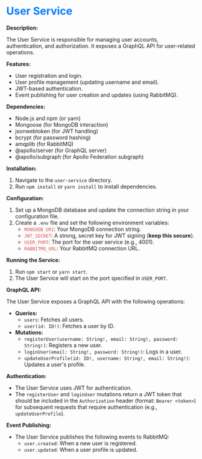 # <span style="color: #007bff;">User Service</span>

**Description:**

The User Service is responsible for managing user accounts, authentication, and authorization. It exposes a GraphQL API for user-related operations.

**Features:**

- User registration and login.
- User profile management (updating username and email).
- JWT-based authentication.
- Event publishing for user creation and updates (using RabbitMQ).

**Dependencies:**

- Node.js and npm (or yarn)
- Mongoose (for MongoDB interaction)
- jsonwebtoken (for JWT handling)
- bcrypt (for password hashing)
- amqplib (for RabbitMQ)
- @apollo/server (for GraphQL server)
- @apollo/subgraph (for Apollo Federation subgraph)

**Installation:**

1. Navigate to the `user-service` directory.
2. Run `npm install` or `yarn install` to install dependencies.

**Configuration:**

1. Set up a MongoDB database and update the connection string in your configuration file.
2. Create a `.env` file and set the following environment variables:
   - <span style="color: #d9534f;">`MONGODB_URI`</span>: Your MongoDB connection string.
   - <span style="color: #d9534f;">`JWT_SECRET`</span>: A strong, secret key for JWT signing (<span style="font-weight: bold;">keep this secure</span>).
   - <span style="color: #d9534f;">`USER_PORT`</span>: The port for the user service (e.g., 4001).
   - <span style="color: #d9534f;">`RABBITMQ_URL`</span>: Your RabbitMQ connection URL.

**Running the Service:**

1. Run `npm start` or `yarn start`.
2. The User Service will start on the port specified in `USER_PORT`.

**GraphQL API:**

The User Service exposes a GraphQL API with the following operations:

- **Queries:**
  - `users`: Fetches all users.
  - `user(id: ID!)`: Fetches a user by ID.
- **Mutations:**
  - `registerUser(username: String!, email: String!, password: String!)`: Registers a new user.
  - `loginUser(email: String!, password: String!)`: Logs in a user.
  - `updateUserProfile(id: ID!, username: String!, email: String!)`: Updates a user's profile.

**Authentication:**

- The User Service uses JWT for authentication.
- The `registerUser` and `loginUser` mutations return a JWT token that should be included in the `Authorization` header (format: `Bearer <token>`) for subsequent requests that require authentication (e.g., `updateUserProfile`).

**Event Publishing:**

- The User Service publishes the following events to RabbitMQ:
  - `user.created`: When a new user is registered.
  - `user.updated`: When a user profile is updated.

